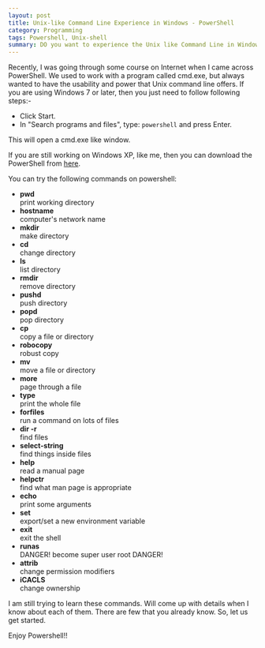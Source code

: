 ```yaml
---
layout: post
title: Unix-like Command Line Experience in Windows - PowerShell
category: Programming
tags: Powershell, Unix-shell
summary: DO you want to experience the Unix like Command Line in Windows? If yes, then Powershell is the way to go.
---
```

Recently, I was going through some course on Internet when I came across PowerShell. We used to work with a program called cmd.exe, but always wanted to have the usability and power that Unix command line offers. If you are using Windows 7 or later, then you just need to follow following steps:-

- Click Start.
- In "Search programs and files", type: `powershell` and press Enter. 

This will open a cmd.exe like window. 

If you are still working on Windows XP, like me, then you can download the PowerShell from [here](http://www.microsoft.com/download/en/details.aspx?displaylang=en&id=16818).

You can try the following commands on powershell:

 - **pwd**  
     print working directory
 - **hostname**  
     computer's network name
 - **mkdir**   
     make directory
 - **cd**   
     change directory
 - **ls**   
     list directory
 - **rmdir**   
     remove directory
 - **pushd**   
     push directory
 - **popd**   
     pop directory
 - **cp**   
     copy a file or directory
 - **robocopy**   
     robust copy
 - **mv**   
     move a file or directory
 - **more**   
     page through a file
 - **type**   
     print the whole file
 - **forfiles**   
     run a command on lots of files
 - **dir -r**   
     find files
 - **select-string**   
     find things inside files
 - **help**   
     read a manual page
 - **helpctr**   
     find what man page is appropriate
 - **echo**   
     print some arguments
 - **set**   
     export/set a new environment variable
 - **exit**   
     exit the shell
 - **runas**   
     DANGER! become super user root DANGER!
 - **attrib**   
     change permission modifiers
 - **iCACLS**   
     change ownership 

I am still trying to learn these commands. Will come up with details when I know about each of them. There are few that you already know. So, let us get started.

Enjoy Powershell!!
